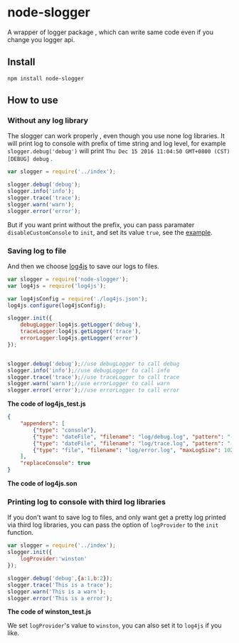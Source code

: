 # node-slogger
A wrapper of logger package , which can write same code even if you change you logger api.

## Install
```npm install node-slogger```

## How to use

### Without any log library

The slogger can work properly , even though you use none log libraries.
It will print log to console with prefix of time string and log level,
for example `slogger.debug('debug')` will print `Thu Dec 15 2016 11:04:50 GMT+0800 (CST) [DEBUG] debug` .

```javascript
var slogger = require('../index');

slogger.debug('debug');
slogger.info('info');
slogger.trace('trace');
slogger.warn('warn');
slogger.error('error');
```

But if you want print without the prefix, you can pass paramater `disableCustomConsole` to `init`,
and set its value `true`, see the [example](https://github.com/yunnysunny/slogger/blob/master/test/console_test2.js).

### Saving log to file
And then we choose [log4js](https://www.npmjs.com/package/log4js) to save our logs to files.
```javascript
var slogger = require('node-slogger');
var log4js = require('log4js');

var log4jsConfig = require('./log4js.json');
log4js.configure(log4jsConfig);

slogger.init({
    debugLogger:log4js.getLogger('debug'),
    traceLogger:log4js.getLogger('trace'),
    errorLogger:log4js.getLogger('error')
});


slogger.debug('debug');//use debugLogger to call debug
slogger.info('info');//use debugLogger to call info
slogger.trace('trace');//use traceLogger to call trace
slogger.warn('warn');//use errorLogger to call warn
slogger.error('error');//use errorLogger to call error
```  
**The code of log4js_test.js**

```json
{
    "appenders": [
        {"type": "console"},
        {"type": "dateFile", "filename": "log/debug.log", "pattern": "-yyyy-MM-dd", "backups": 10, "category": "debug"}, 
        {"type": "dateFile", "filename": "log/trace.log", "pattern": "-yyyy-MM-dd", "category": "trace"},
        {"type": "file", "filename": "log/error.log", "maxLogSize": 1024000, "backups": 10, "category": "error"}
    ],
    "replaceConsole": true
}
```  
**The code of log4js.son**

### Printing log to console with third log libraries

If you don't want to save log to files, and only want get a pretty log printed via third log libraries, you can pass the option of `logProvider` to the `init` function.

```javascript
var slogger = require('../index');
slogger.init({
    logProvider:'winston'
});

slogger.debug('debug',{a:1,b:2});
slogger.trace('This is a trace');
slogger.warn('This is a warn');
slogger.error('This is a error');
```  
**The code of winston_test.js**

We set `logProvider`'s value to `winston`, you can also set it to `log4js` if you like. 